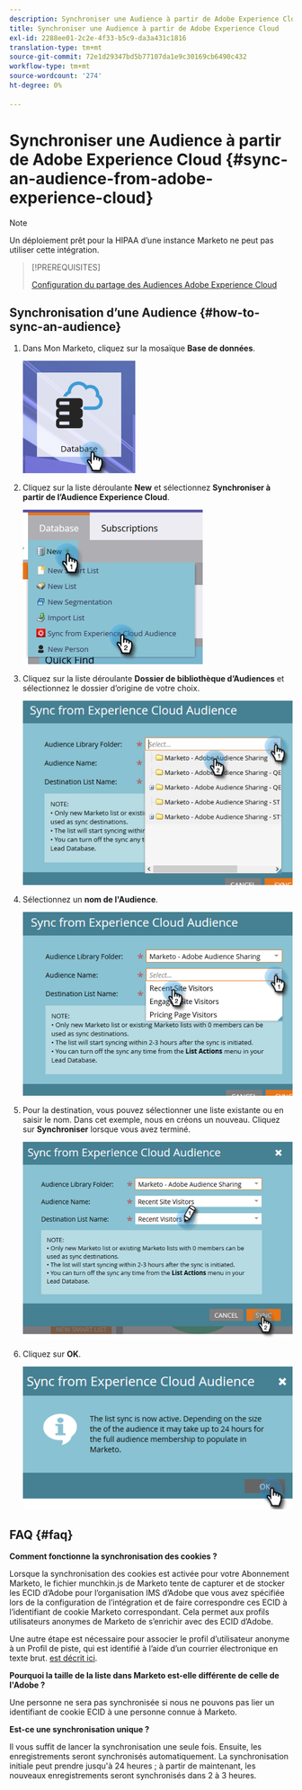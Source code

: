 ```yaml
---
description: Synchroniser une Audience à partir de Adobe Experience Cloud - Marketo Docs - Documentation du produit
title: Synchroniser une Audience à partir de Adobe Experience Cloud
exl-id: 2288ee01-2c2e-4f33-b5c9-da3a431c1816
translation-type: tm+mt
source-git-commit: 72e1d29347bd5b77107da1e9c30169cb6490c432
workflow-type: tm+mt
source-wordcount: '274'
ht-degree: 0%

---
```


# Synchroniser une Audience à partir de Adobe Experience Cloud {#sync-an-audience-from-adobe-experience-cloud}

>[!NOTE]
>
>Un déploiement prêt pour la HIPAA d’une instance Marketo ne peut pas utiliser cette intégration.

>[!PREREQUISITES]
>
>[Configuration du partage des Audiences Adobe Experience Cloud](/help/marketo/product-docs/core-marketo-concepts/miscellaneous/set-up-adobe-experience-cloud-audience-sharing.md)

## Synchronisation d’une Audience {#how-to-sync-an-audience}

1. Dans Mon Marketo, cliquez sur la mosaïque **Base de données**.

   ![](assets/sync-an-audience-from-adobe-experience-cloud-1.png)

1. Cliquez sur la liste déroulante **New** et sélectionnez **Synchroniser à partir de l’Audience Experience Cloud**.

   ![](assets/sync-an-audience-from-adobe-experience-cloud-2.png)

1. Cliquez sur la liste déroulante **Dossier de bibliothèque d’Audiences** et sélectionnez le dossier d’origine de votre choix.

   ![](assets/sync-an-audience-from-adobe-experience-cloud-3.png)

1. Sélectionnez un **nom de l&#39;Audience**.

   ![](assets/sync-an-audience-from-adobe-experience-cloud-4.png)

1. Pour la destination, vous pouvez sélectionner une liste existante ou en saisir le nom. Dans cet exemple, nous en créons un nouveau. Cliquez sur **Synchroniser** lorsque vous avez terminé.

   ![](assets/sync-an-audience-from-adobe-experience-cloud-5.png)

1. Cliquez sur **OK**.

   ![](assets/sync-an-audience-from-adobe-experience-cloud-6.png)

## FAQ {#faq}

**Comment fonctionne la synchronisation des cookies ?**

Lorsque la synchronisation des cookies est activée pour votre Abonnement Marketo, le fichier munchkin.js de Marketo tente de capturer et de stocker les ECID d’Adobe pour l’organisation IMS d’Adobe que vous avez spécifiée lors de la configuration de l’intégration et de faire correspondre ces ECID à l’identifiant de cookie Marketo correspondant. Cela permet aux profils utilisateurs anonymes de Marketo de s’enrichir avec des ECID d’Adobe.

Une autre étape est nécessaire pour associer le profil d’utilisateur anonyme à un Profil de piste, qui est identifié à l’aide d’un courrier électronique en texte brut. [est décrit ici](/help/marketo/product-docs/reporting/basic-reporting/report-activity/tracking-anonymous-activity-and-people.md).

**Pourquoi la taille de la liste dans Marketo est-elle différente de celle de l&#39;Adobe ?**

Une personne ne sera pas synchronisée si nous ne pouvons pas lier un identifiant de cookie ECID à une personne connue à Marketo.

**Est-ce une synchronisation unique ?**

Il vous suffit de lancer la synchronisation une seule fois. Ensuite, les enregistrements seront synchronisés automatiquement. La synchronisation initiale peut prendre jusqu&#39;à 24 heures ; à partir de maintenant, les nouveaux enregistrements seront synchronisés dans 2 à 3 heures.
